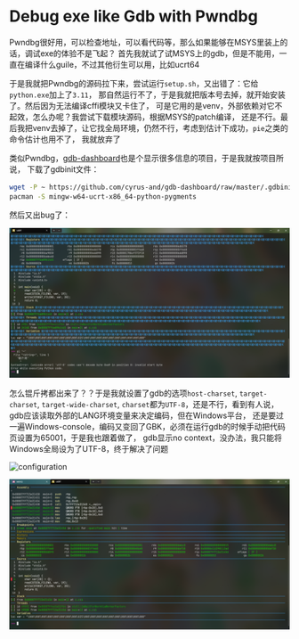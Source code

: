 # Debug exe like Gdb with Pwndbg

Pwndbg很好用，可以检查地址，可以看代码等，那么如果能够在MSYS里装上的话，调试exe的体验不是飞起？
首先我就试了试MSYS上的gdb，但是不能用，一直在编译什么guile，不过其他衍生可以用，比如ucrt64

于是我就把Pwndbg的源码拉下来，尝试运行`setup.sh`，又出错了：它给`python.exe`加上了`3.11`，
那自然运行不了，于是我就把版本号去掉，就开始安装了。然后因为无法编译cffi模块又卡住了，
可是它用的是venv，外部依赖对它不起效，怎么办呢？我尝试下载模块源码，根据MSYS的patch编译，
还是不行。最后我把venv去掉了，让它找全局环境，仍然不行，考虑到估计下成功，`pie`之类的命令估计也用不了，
我就放弃了

类似Pwndbg，[gdb-dashboard](https://github.com/cyrus-and/gdb-dashboard)也是个显示很多信息的项目，于是我就按项目所说，
下载了gdbinit文件：

```sh
wget -P ~ https://github.com/cyrus-and/gdb-dashboard/raw/master/.gdbinit
pacman -S mingw-w64-ucrt-x86_64-python-pygments
```

然后又出bug了：

![锟斤拷烫烫烫](./assets/gbk.png)

怎么锟斤拷都出来了？？于是我就设置了gdb的选项`host-charset`, `target-charset`, `target-wide-charset`,
`charset`都为`UTF-8`，还是不行，看到有人说，gdb应该读取外部的LANG环境变量来决定编码，但在Windows平台，
还是要过一遍Windows-console，编码又变回了GBK，必须在运行gdb的时候手动把代码页设置为65001，于是我也跟着做了，
gdb显示no context，没办法，我只能将Windows全局设为了UTF-8，终于解决了问题

![configuration](./assets/conf.png)

![sucess](./assets/success.png)

